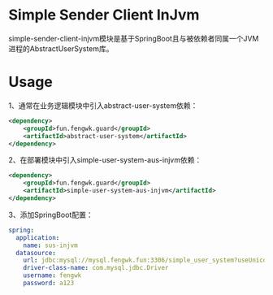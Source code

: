 # Simple Sender Client InJvm

simple-sender-client-injvm模块是基于SpringBoot且与被依赖者同属一个JVM进程的AbstractUserSystem库。

# Usage

1、通常在业务逻辑模块中引入abstract-user-system依赖：

```xml
<dependency>
    <groupId>fun.fengwk.guard</groupId>
    <artifactId>abstract-user-system</artifactId>
</dependency>
```

2、在部署模块中引入simple-user-system-aus-injvm依赖：

```xml
<dependency>
    <groupId>fun.fengwk.guard</groupId>
    <artifactId>simple-user-system-aus-injvm</artifactId>
</dependency>
```

3、添加SpringBoot配置：

```yaml
spring:
  application:
    name: sus-injvm
  datasource:
    url: jdbc:mysql://mysql.fengwk.fun:3306/simple_user_system?useUnicode=true&characterEncoding=utf-8&zeroDateTimeBehavior=convertToNull&allowMultiQueries=true&connectTimeout=3000&socketTimeout=3000&useSSL=false
    driver-class-name: com.mysql.jdbc.Driver
    username: fengwk
    password: a123
```